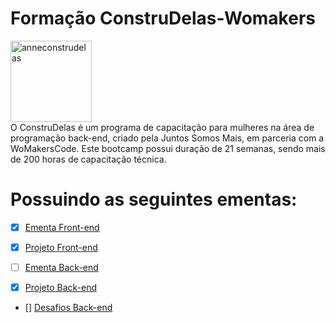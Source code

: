 # Formação ConstruDelas-Womakers
 <div >
   <img align="center" alt="anneconstrudelas" height="130"  ;    hr="https://www.linkedin.com/in/anne-caroline-37a277147/recent-activity/shares/">
     </div>
O ConstruDelas é um programa de capacitação para mulheres na área de programação back-end, criado pela Juntos Somos Mais, em parceria com a WoMakersCode.  Este bootcamp possui duração de 21 semanas, sendo mais de 200 horas de capacitação técnica. 


<h1 align-itens:"Center">Possuindo as seguintes ementas: </h1>

- [x] [Ementa Front-end](https://github.com/AnneCBSx/FormacaoConstrulDelas-Womakers/blob/main/Backend%20Ementa)

- [x] [Projeto Front-end](https://github.com/Vivianevqs/TimeDorothy)

- [ ] [Ementa Back-end](https://github.com/AnneCBSx/FormacaoConstrulDelas-Womakers/blob/main/Front%20end%20ementa)
- [X] [Projeto Back-end](https://github.com/jricao/grupo4-karensparckjones-desafio3)
- [] [Desafios Back-end]()


